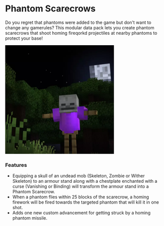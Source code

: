 # Phantom Scarecrows<!--$headerTitle--><!--$pmc:delete-->

Do you regret that phantoms were added to the game but don't want to change any gamerules? This modular data pack lets you create phantom scarecrows that shoot homing fireqorkd projectiles at nearby phantoms to protect your base! <!--$pmc:headerSize-->

<img src="images/phantom_scarecrows.webp" alt="Phantom Scarecrow firing missile" height="350"/> <!--$localAssetToURL--> <!--$modrinth:replaceWithVideo--> <!--$pmc:delete-->

### Features
- Equipping a skull of an undead mob (Skeleton, Zombie or Wither Skeleton) to an armour stand along with a chestplate enchanted with a curse (Vanishing or Binding) will transform the armour stand into a Phantom Scarecrow.
- When a phantom flies within 25 blocks of the scarecrow, a homing firework will be fired towards the targeted phantom that will kill it in one shot.
- Adds one new custom advancement for getting struck by a homing phantom missile.
